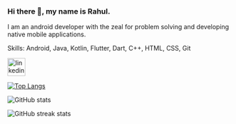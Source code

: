 ### Hi there 👋, my name is Rahul.

I am an android developer with the zeal for problem solving and developing native mobile applications. 

Skills: Android, Java, Kotlin, Flutter, Dart, C++, HTML, CSS, Git

 [<img src='https://cdn.jsdelivr.net/npm/simple-icons@3.0.1/icons/linkedin.svg' alt='linkedin' height='40'>](https://www.linkedin.com/in/rahul-haridas/)  

[![Top Langs](https://github-readme-stats.vercel.app/api/top-langs/?username=rahulharidas1)](https://github.com/anuraghazra/github-readme-stats)

![GitHub stats](https://github-readme-stats.vercel.app/api?username=rahulharidas1&show_icons=true&count_private=true)  

![GitHub streak stats](https://github-readme-streak-stats.herokuapp.com/?user=rahulharidas1)  

